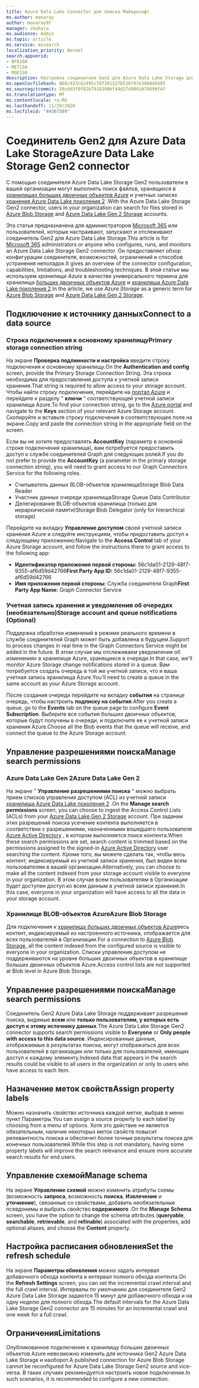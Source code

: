 ```yaml
---
title: Azure Data Lake Connector для поиска Майкрософт
ms.author: monaray
author: monaray97
manager: shohara
ms.audience: Admin
ms.topic: article
ms.service: mssearch
localization_priority: Normal
search.appverid:
- BFB160
- MET150
- MOE150
description: Настройка соединителя Gen2 для Azure Data Lake Storage для поиска Майкрософт
ms.openlocfilehash: 860c923c62495c7df20152fb530797e390949305
ms.sourcegitcommit: 59cdd3f0f82b7918399bf44d27d9891076090f4f
ms.translationtype: MT
ms.contentlocale: ru-RU
ms.lasthandoff: 11/20/2020
ms.locfileid: "49367589"
---
```

# <a name="azure-data-lake-storage-gen2-connector"></a><span data-ttu-id="b78ed-103">Соединитель Gen2 для Azure Data Lake Storage</span><span class="sxs-lookup"><span data-stu-id="b78ed-103">Azure Data Lake Storage Gen2 connector</span></span>

<span data-ttu-id="b78ed-104">С помощью соединителя Azure Data Lake Storage Gen2 пользователи в вашей организации могут выполнять поиск файлов, хранящихся в [хранилищах больших двоичных объектов Azure](https://docs.microsoft.com/azure/storage/blobs/storage-blobs-introduction) и учетных записях [хранения Azure Data Lake поколения 2](https://docs.microsoft.com/azure/storage/blobs/data-lake-storage-introduction) .</span><span class="sxs-lookup"><span data-stu-id="b78ed-104">With the Azure Data Lake Storage Gen2 connector, users in your organization can search for files stored in [Azure Blob Storage](https://docs.microsoft.com/azure/storage/blobs/storage-blobs-introduction) and [Azure Data Lake Gen 2 Storage](https://docs.microsoft.com/azure/storage/blobs/data-lake-storage-introduction) accounts.</span></span>

<span data-ttu-id="b78ed-105">Эта статья предназначена для администраторов [Microsoft 365](https://www.microsoft.com/microsoft-365) или пользователей, которые настраивают, запускают и отслеживают соединитель Gen2 для Azure Data Lake Storage.</span><span class="sxs-lookup"><span data-stu-id="b78ed-105">This article is for [Microsoft 365](https://www.microsoft.com/microsoft-365) administrators or anyone who configures, runs, and monitors an Azure Data Lake Storage Gen2 connector.</span></span> <span data-ttu-id="b78ed-106">Он предоставляет обзор конфигурации соединителя, возможностей, ограничений и способов устранения неполадок.</span><span class="sxs-lookup"><span data-stu-id="b78ed-106">It gives an overview of the connector configuration, capabilities, limitations, and troubleshooting techniques.</span></span> <span data-ttu-id="b78ed-107">В этой статье мы используем *хранилище Azure* в качестве универсального термина для хранилища [больших двоичных объектов Azure](https://docs.microsoft.com/azure/storage/blobs/storage-blobs-introduction) и [хранилища Azure Data Lake поколения 2](https://docs.microsoft.com/azure/storage/blobs/data-lake-storage-introduction).</span><span class="sxs-lookup"><span data-stu-id="b78ed-107">In the article, we use *Azure Storage* as a generic term for [Azure Blob Storage](https://docs.microsoft.com/azure/storage/blobs/storage-blobs-introduction) and [Azure Data Lake Gen 2 Storage](https://docs.microsoft.com/azure/storage/blobs/data-lake-storage-introduction).</span></span>

## <a name="connect-to-a-data-source"></a><span data-ttu-id="b78ed-108">Подключение к источнику данных</span><span class="sxs-lookup"><span data-stu-id="b78ed-108">Connect to a data source</span></span>

### <a name="primary-storage-connection-string"></a><span data-ttu-id="b78ed-109">Строка подключения к основному хранилищу</span><span class="sxs-lookup"><span data-stu-id="b78ed-109">Primary storage connection string</span></span>

<span data-ttu-id="b78ed-110">На экране **Проверка подлинности и настройка** введите строку подключения к основному хранилищу.</span><span class="sxs-lookup"><span data-stu-id="b78ed-110">On the **Authentication and config** screen, provide the Primary Storage Connection String.</span></span> <span data-ttu-id="b78ed-111">Эта строка необходима для предоставления доступа к учетной записи хранения.</span><span class="sxs-lookup"><span data-stu-id="b78ed-111">That string is required to allow access to your storage account.</span></span> <span data-ttu-id="b78ed-112">Чтобы найти строку подключения, перейдите на [портал Azure](https://ms.portal.azure.com/#home) и перейдите к разделу " **ключи** " соответствующей учетной записи хранилища Azure.</span><span class="sxs-lookup"><span data-stu-id="b78ed-112">To find your connection string, go to the [Azure portal](https://ms.portal.azure.com/#home) and navigate to the **Keys** section of your relevant Azure Storage account.</span></span> <span data-ttu-id="b78ed-113">Скопируйте и вставьте строку подключения в соответствующее поле на экране.</span><span class="sxs-lookup"><span data-stu-id="b78ed-113">Copy and paste the connection string in the appropriate field on the screen.</span></span>

<span data-ttu-id="b78ed-114">Если вы не хотите предоставлять **AccountKey** (параметр в основной строке подключения хранилища), вам потребуется предоставить доступ к службе соединителей Graph для следующих ролей.</span><span class="sxs-lookup"><span data-stu-id="b78ed-114">If you do not prefer to provide the **AccountKey** (a parameter in the primary storage connection string), you will need to grant access to our Graph Connectors Service for the following roles.</span></span>

* <span data-ttu-id="b78ed-115">Считыватель данных BLOB-объектов хранилища</span><span class="sxs-lookup"><span data-stu-id="b78ed-115">Storage Blob Data Reader</span></span>
* <span data-ttu-id="b78ed-116">Участник данных очереди хранилища</span><span class="sxs-lookup"><span data-stu-id="b78ed-116">Storage Queue Data Contributor</span></span>
* <span data-ttu-id="b78ed-117">Делегирование BLOB-объектов хранилища (только для иерархической памяти)</span><span class="sxs-lookup"><span data-stu-id="b78ed-117">Storage Blob Delegator (only for hierarchical storage)</span></span>

<span data-ttu-id="b78ed-118">Перейдите на вкладку **Управление доступом** своей учетной записи хранения Azure и следуйте инструкциям, чтобы предоставить доступ к следующему приложению:</span><span class="sxs-lookup"><span data-stu-id="b78ed-118">Navigate to the **Access Control** tab of your Azure Storage account, and follow the instructions there to grant access to the following app:</span></span>

* <span data-ttu-id="b78ed-119">**Идентификатор приложения первой стороны:** 56c1da01-2129-48f7-9355-af6d59d42766</span><span class="sxs-lookup"><span data-stu-id="b78ed-119">**First Party App ID:** 56c1da01-2129-48f7-9355-af6d59d42766</span></span>
* <span data-ttu-id="b78ed-120">**Имя приложения первой стороны:** Служба соединителя Graph</span><span class="sxs-lookup"><span data-stu-id="b78ed-120">**First Party App Name:** Graph Connector Service</span></span>

### <a name="storage-account-and-queue-notifications-optional"></a><span data-ttu-id="b78ed-121">Учетная запись хранения и уведомления об очередях (необязательно)</span><span class="sxs-lookup"><span data-stu-id="b78ed-121">Storage account and queue notifications (Optional)</span></span>

<span data-ttu-id="b78ed-122">Поддержка обработки изменений в режиме реального времени в службе соединителей Graph может быть добавлена в будущем.</span><span class="sxs-lookup"><span data-stu-id="b78ed-122">Support to process changes in real time in the Graph Connectors Service might be added in the future.</span></span> <span data-ttu-id="b78ed-123">В этом случае мы отслеживаем уведомления об изменениях в хранилище Azure, хранящиеся в очереди.</span><span class="sxs-lookup"><span data-stu-id="b78ed-123">In that case, we'll monitor Azure Storage change notifications stored in a queue.</span></span> <span data-ttu-id="b78ed-124">Вам потребуется создать очередь в той же учетной записи, что и ваша учетная запись хранилища Azure.</span><span class="sxs-lookup"><span data-stu-id="b78ed-124">You'll need to create a queue in the same account as your Azure Storage account.</span></span>

<span data-ttu-id="b78ed-125">После создания очереди перейдите на вкладку **события** на странице очередь, чтобы настроить **подписку на события**.</span><span class="sxs-lookup"><span data-stu-id="b78ed-125">After you create a queue, go to the **Events** tab on the queue page to configure **Event Subscription**.</span></span> <span data-ttu-id="b78ed-126">Выберите все события больших двоичных объектов, которые будут получены в очереди, и подключите ее к учетной записи хранения Azure.</span><span class="sxs-lookup"><span data-stu-id="b78ed-126">Choose all the Blob events that the queue will receive, and connect the queue to the Azure Storage account.</span></span>

## <a name="manage-search-permissions"></a><span data-ttu-id="b78ed-127">Управление разрешениями поиска</span><span class="sxs-lookup"><span data-stu-id="b78ed-127">Manage search permissions</span></span>

### <a name="azure-data-lake-gen-2"></a><span data-ttu-id="b78ed-128">Azure Data Lake Gen 2</span><span class="sxs-lookup"><span data-stu-id="b78ed-128">Azure Data Lake Gen 2</span></span>

<span data-ttu-id="b78ed-129">На экране " **Управление разрешениями поиска** " можно выбрать прием списков управления доступом (ACL) из учетной записи [хранилища Azure Data Lake поколения 2](https://docs.microsoft.com/azure/storage/blobs/data-lake-storage-introduction) .</span><span class="sxs-lookup"><span data-stu-id="b78ed-129">On the **Manage search permissions** screen, you can choose to ingest the Access Control Lists (ACLs) from your [Azure Data Lake Gen 2 Storage](https://docs.microsoft.com/azure/storage/blobs/data-lake-storage-introduction) account.</span></span> <span data-ttu-id="b78ed-130">При задании этих разрешений поиска усечение контента выполняется в соответствии с разрешениями, назначенными вошедшего пользователя [Azure Active Directory](https://docs.microsoft.com/azure/active-directory/) , в котором выполняется поиск контента.</span><span class="sxs-lookup"><span data-stu-id="b78ed-130">When these search permissions are set, search content is trimmed based on the permissions assigned to the signed-in [Azure Active Directory](https://docs.microsoft.com/azure/active-directory/) user searching the content.</span></span> <span data-ttu-id="b78ed-131">Кроме того, вы можете сделать так, чтобы весь контент, индексируемый из учетной записи хранения, был виден всем пользователям в вашей организации.</span><span class="sxs-lookup"><span data-stu-id="b78ed-131">Alternatively, you can choose to make all the content indexed from your storage account visible to everyone in your organization.</span></span> <span data-ttu-id="b78ed-132">В этом случае всем пользователям в Организации будет доступен доступ ко всем данным в учетной записи хранения.</span><span class="sxs-lookup"><span data-stu-id="b78ed-132">In this case, everyone in your organization will have access to all the data in your storage account.</span></span>

### <a name="azure-blob-storage"></a><span data-ttu-id="b78ed-133">Хранилище BLOB-объектов Azure</span><span class="sxs-lookup"><span data-stu-id="b78ed-133">Azure Blob Storage</span></span>

<span data-ttu-id="b78ed-134">Для подключения к [хранилищу больших двоичных объектов Azure](https://docs.microsoft.com/azure/storage/blobs/storage-blobs-introduction)весь контент, индексируемый из настроенного источника, отображается для всех пользователей в Организации.</span><span class="sxs-lookup"><span data-stu-id="b78ed-134">For a connection to [Azure Blob Storage](https://docs.microsoft.com/azure/storage/blobs/storage-blobs-introduction), all the content indexed from the configured source is visible to everyone in your organization.</span></span> <span data-ttu-id="b78ed-135">Списки управления доступом не поддерживаются на уровне больших двоичных объектов в хранилище больших двоичных объектов Azure.</span><span class="sxs-lookup"><span data-stu-id="b78ed-135">Access control lists are not supported at Blob level in Azure Blob Storage.</span></span>

## <a name="manage-search-permissions"></a><span data-ttu-id="b78ed-136">Управление разрешениями поиска</span><span class="sxs-lookup"><span data-stu-id="b78ed-136">Manage search permissions</span></span>

<span data-ttu-id="b78ed-137">Соединитель Gen2 Azure Data Lake Storage поддерживает разрешения поиска, видимые **всем** или **только пользователям, у которых есть доступ к этому источнику данных**.</span><span class="sxs-lookup"><span data-stu-id="b78ed-137">The Azure Data Lake Storage Gen2 connector supports search permissions visible to **Everyone** or **Only people with access to this data source**.</span></span> <span data-ttu-id="b78ed-138">Индексированные данные, отображаемые в результатах поиска, могут отображаться для всех пользователей в организации или только для пользователей, имеющих доступ к каждому элементу.</span><span class="sxs-lookup"><span data-stu-id="b78ed-138">Indexed data that appears in the search results could be visible to all users in the organization or only to users who have access to each item.</span></span>

## <a name="assign-property-labels"></a><span data-ttu-id="b78ed-139">Назначение меток свойств</span><span class="sxs-lookup"><span data-stu-id="b78ed-139">Assign property labels</span></span>

<span data-ttu-id="b78ed-140">Можно назначить свойство источника каждой метке, выбрав в меню пункт Параметры.</span><span class="sxs-lookup"><span data-stu-id="b78ed-140">You can assign a source property to each label by choosing from a menu of options.</span></span> <span data-ttu-id="b78ed-141">Хотя это действие не является обязательным, наличие некоторых меток свойств повысит релевантность поиска и обеспечит более точные результаты поиска для конечных пользователей.</span><span class="sxs-lookup"><span data-stu-id="b78ed-141">While this step is not mandatory, having some property labels will improve the search relevance and ensure more accurate search results for end users.</span></span>

## <a name="manage-schema"></a><span data-ttu-id="b78ed-142">Управление схемой</span><span class="sxs-lookup"><span data-stu-id="b78ed-142">Manage schema</span></span>

<span data-ttu-id="b78ed-143">На экране **Управление схемой** можно изменить атрибуты схемы (возможность **запроса**, возможность **поиска**, **Извлечение** и **уточнение**), связанные со свойствами, добавить необязательные псевдонимы и выбрать свойство **содержимого** .</span><span class="sxs-lookup"><span data-stu-id="b78ed-143">On the **Manage Schema** screen, you have the option to change the schema attributes (**queryable**, **searchable**, **retrievable**, and **refinable**) associated with the properties, add optional aliases, and choose the **Content** property.</span></span>

## <a name="set-the-refresh-schedule"></a><span data-ttu-id="b78ed-144">Настройка расписания обновления</span><span class="sxs-lookup"><span data-stu-id="b78ed-144">Set the refresh schedule</span></span>

<span data-ttu-id="b78ed-145">На экране **Параметры обновления** можно задать интервал добавочного обхода контента и интервал полного обхода контента.</span><span class="sxs-lookup"><span data-stu-id="b78ed-145">On the **Refresh Settings** screen, you can set the incremental crawl interval and the full crawl interval.</span></span> <span data-ttu-id="b78ed-146">Интервалы по умолчанию для соединителя Gen2 Azure Data Lake Storage задаются 15 минут для добавочного обхода и на одну неделю для полного обхода.</span><span class="sxs-lookup"><span data-stu-id="b78ed-146">The default intervals for the Azure Data Lake Storage Gen2 connector are 15 minutes for an incremental crawl and one week for a full crawl.</span></span>

## <a name="limitations"></a><span data-ttu-id="b78ed-147">Ограничения</span><span class="sxs-lookup"><span data-stu-id="b78ed-147">Limitations</span></span>

<span data-ttu-id="b78ed-148">Опубликованное подключение к хранилищу больших двоичных объектов Azure невозможно изменить для источника Gen2 Azure Data Lake Storage и наоборот.</span><span class="sxs-lookup"><span data-stu-id="b78ed-148">A published connection for Azure Blob Storage cannot be reconfigured for Azure Data Lake Storage Gen2 source and vice-versa.</span></span> <span data-ttu-id="b78ed-149">В таких случаях рекомендуется настроить новое подключение.</span><span class="sxs-lookup"><span data-stu-id="b78ed-149">In such scenarios, it is recommended to configure a new connection.</span></span>
